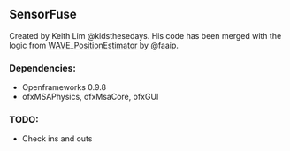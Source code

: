 ## SensorFuse
Created by Keith Lim @kidsthesedays. His code has been merged with the logic from [WAVE_PositionEstimator](https://github.com/vertigo-dk/WAVE_PositionEstimator) by @faaip. 

### Dependencies:
* Openframeworks 0.9.8
* ofxMSAPhysics, ofxMsaCore, ofxGUI

### TODO:
* Check ins and outs
